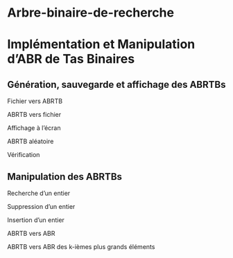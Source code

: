 # Arbre-binaire-de-recherche
# Implémentation et Manipulation d’ABR de Tas Binaires
## Génération, sauvegarde et affichage des ABRTBs
Fichier vers ABRTB

ABRTB vers fichier

Affichage à l’écran

ABRTB aléatoire

Vérification


## Manipulation des ABRTBs
Recherche d’un entier

Suppression d’un entier

Insertion d’un entier

ABRTB vers ABR

ABRTB vers ABR des k-ièmes plus grands éléments
